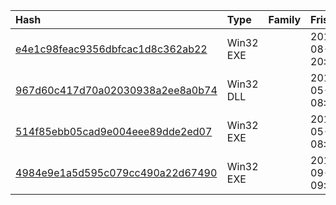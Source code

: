 |Hash|Type|Family|Frist_Seen|Name|
|:--|:--|:--|:--|:--|
|[e4e1c98feac9356dbfcac1d8c362ab22](https://www.virustotal.com/gui/file/e4e1c98feac9356dbfcac1d8c362ab22)|Win32 EXE||2017-08-04 20:05:29|fontlib|
|[967d60c417d70a02030938a2ee8a0b74](https://www.virustotal.com/gui/file/967d60c417d70a02030938a2ee8a0b74)|Win32 DLL||2017-05-12 08:58:26|967d60c417d70a02030938a2ee8a0b74.virus|
|[514f85ebb05cad9e004eee89dde2ed07](https://www.virustotal.com/gui/file/514f85ebb05cad9e004eee89dde2ed07)|Win32 EXE||2017-05-12 08:55:31|/home/neriberto/samples/kbads/to_organize/binaries/4/4/1/0/44108ae87289132294232616d54bdab768005fbdcf6fdc8aaf0a016d6a98a540|
|[4984e9e1a5d595c079cc490a22d67490](https://www.virustotal.com/gui/file/4984e9e1a5d595c079cc490a22d67490)|Win32 EXE||2015-09-01 09:18:24|4984e9e1a5d595c079cc490a22d67490.virus|
